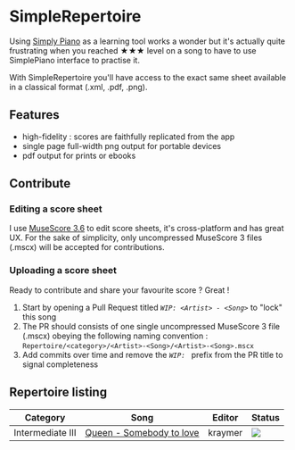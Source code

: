 # SimpleRepertoire

Using [Simply Piano](https://www.joytunes.com/simply-piano) as a learning tool works a wonder but it's actually quite frustrating when you reached ★★★ level on a song to have to use SimplePiano interface to practise it.

With SimpleRepertoire you'll have access to the exact same sheet available in a classical format (.xml, .pdf, .png).

## Features

- high-fidelity : scores are faithfully replicated from the app
- single page full-width png output for portable devices  
- pdf output for prints or ebooks

## Contribute

### Editing a score sheet

I use [MuseScore 3.6](https://musescore.org/en/3.6) to edit score sheets, it's cross-platform and has great UX.
For the sake of simplicity, only uncompressed MuseScore 3 files (.mscx) will be accepted for contributions.

### Uploading a score sheet 

Ready to contribute and share your favourite score ? Great ! 

1. Start by opening a Pull Request titled _`WIP: <Artist> - <Song>`_ to "lock" this song
1. The PR should consists of one single uncompressed MuseScore 3 file (.mscx) obeying the following naming convention : 
   `Repertoire/<category>/<Artist>-<Song>/<Artist>-<Song>.mscx`
1. Add commits over time and remove the _`WIP: `_ prefix from the PR title to signal completeness

## Repertoire listing

| Category | Song | Editor | Status |
|  ---     | ---  | ---    | ---    |
| Intermediate III | [Queen - Somebody to love](https://github.com/Kraymer/SimpleRepertoire/tree/main/Repertoire/16-Intermediate_III/Queen-Somebody_to_love) | kraymer | ![](https://img.shields.io/badge/Completed-need%20review-yellow.svg) |


